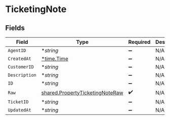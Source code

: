 # TicketingNote


## Fields

| Field                                                                              | Type                                                                               | Required                                                                           | Description                                                                        |
| ---------------------------------------------------------------------------------- | ---------------------------------------------------------------------------------- | ---------------------------------------------------------------------------------- | ---------------------------------------------------------------------------------- |
| `AgentID`                                                                          | **string*                                                                          | :heavy_minus_sign:                                                                 | N/A                                                                                |
| `CreatedAt`                                                                        | [*time.Time](https://pkg.go.dev/time#Time)                                         | :heavy_minus_sign:                                                                 | N/A                                                                                |
| `CustomerID`                                                                       | **string*                                                                          | :heavy_minus_sign:                                                                 | N/A                                                                                |
| `Description`                                                                      | **string*                                                                          | :heavy_minus_sign:                                                                 | N/A                                                                                |
| `ID`                                                                               | **string*                                                                          | :heavy_minus_sign:                                                                 | N/A                                                                                |
| `Raw`                                                                              | [shared.PropertyTicketingNoteRaw](../../models/shared/propertyticketingnoteraw.md) | :heavy_check_mark:                                                                 | N/A                                                                                |
| `TicketID`                                                                         | **string*                                                                          | :heavy_minus_sign:                                                                 | N/A                                                                                |
| `UpdatedAt`                                                                        | **string*                                                                          | :heavy_minus_sign:                                                                 | N/A                                                                                |